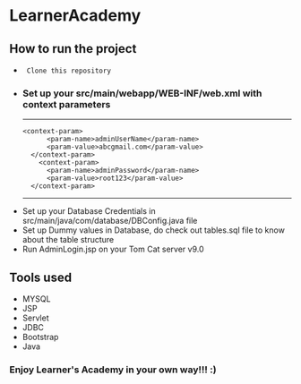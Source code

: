 # LearnerAcademy


## How to run the project 

- <code> Clone this repository </code>
- ### Set up your src/main/webapp/WEB-INF/web.xml with context parameters
    ---
      <context-param>
		    <param-name>adminUserName</param-name>
		    <param-value>abcgmail.com</param-value>
	    </context-param>
		  <context-param>
		    <param-name>adminPassword</param-name>
		    <param-value>root123</param-value>
	    </context-param>
     ---
 - Set up your Database Credentials in src/main/java/com/database/DBConfig.java file
 - Set up Dummy values in Database, do check out tables.sql file to know about the table structure
 - Run AdminLogin.jsp on your Tom Cat server v9.0
 
## Tools used
- MYSQL
- JSP
- Servlet
- JDBC
- Bootstrap
- Java

### Enjoy Learner's Academy in your own way!!! :)

